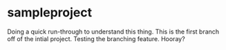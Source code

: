 # sampleproject
Doing a quick run-through to understand this thing.
This is the first branch off of the intial project. Testing the branching feature. Hooray?
